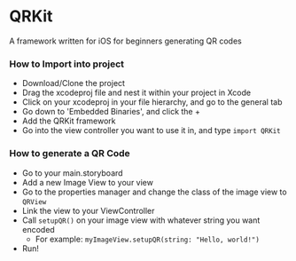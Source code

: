 # QRKit
A framework written for iOS for beginners generating QR codes

### How to Import into project ###
* Download/Clone the project 
* Drag the xcodeproj file and nest it within your project in Xcode
* Click on your xcodeproj in your file hierarchy, and go to the general tab
* Go down to 'Embedded Binaries', and click the +
* Add the QRKit framework
* Go into the view controller you want to use it in, and type `import QRKit`

### How to generate a QR Code ###
* Go to your main.storyboard
* Add a new Image View to your view
* Go to the properties manager and change the class of the image view to `QRView`
* Link the view to your ViewController
* Call `setupQR()` on your image view with whatever string you want encoded
  * For example: `myImageView.setupQR(string: "Hello, world!")`
* Run!

